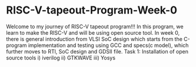 # RISC-V-tapeout-Program-Week-0
Welcome to my journey of RISC-V tapeout program!!! 
In this program, we learn to make the RISC-V and will be using open source tool. In week 0, there is general introduction from VLSI SoC design which starts from the C-program implementation and testing using GCC and specs(c model), which further moves to RTl, SoC design and GDSII file.
Task 1: Installation of open source tools
         i) iverilog
		 ii) GTKWAVE
		 iii) Yosys
